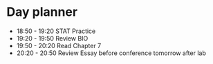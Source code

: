 
# Day planner

- 18:50 - 19:20 STAT Practice
- 19:20 - 19:50 Review BIO
- 19:50 - 20:20 Read Chapter 7
- 20:20 - 20:50 Review Essay before conference tomorrow after lab